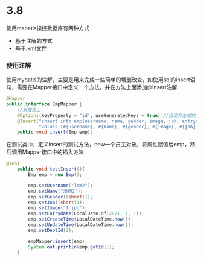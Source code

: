 # 3.8

使用mabatis操控数据库有两种方式
* 基于注解的方式
* 基于.xml文件

### 使用注解
使用mybatis的注解，主要是用来完成一些简单的增删改查，如使用sql的insert语句，需要在Mapper接口中定义一个方法，并在方法上面添加@Insert注解
```java
@Mapper
public interface EmpMapper {
    //新增员工
    @Options(keyProperty = "id", useGeneratedKeys = true) //自动将生成的主键值赋值给emp对象的id属性
    @Insert("insert into emp(username, name, gender, image, job, entrydate, dept_id, create_time, update_time) " +
            "values (#{username}, #{name}, #{gender}, #{image}, #{job}, #{entrydate}, #{deptId}, #{createTime}, #{updateTime})")
    public void insert(Emp emp);
```
在测试类中，定义insert的测试方法，new一个员工对象，将属性赋值给emp，然后调用Mapper接口中的插入方法
```java
@Test
    public void testInsert(){
        Emp emp = new Emp();

        emp.setUsername("Tom2");
        emp.setName("汤姆2");
        emp.setGender((short)1);
        emp.setJob((short)1);
        emp.setImage("1.jpg");
        emp.setEntrydate(LocalDate.of(2021, 1, 1));
        emp.setCreateTime(LocalDateTime.now());
        emp.setUpdateTime(LocalDateTime.now());
        emp.setDeptId(2);

        empMapper.insert(emp);
        System.out.println(emp.getId());
    }
```
